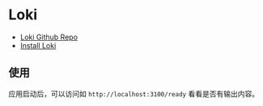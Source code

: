 # Loki

* [Loki Github Repo](https://github.com/grafana/loki)
* [Install Loki](https://grafana.com/docs/loki/latest/installation/)

## 使用

应用启动后，可以访问如 `http://localhost:3100/ready` 看看是否有输出内容。